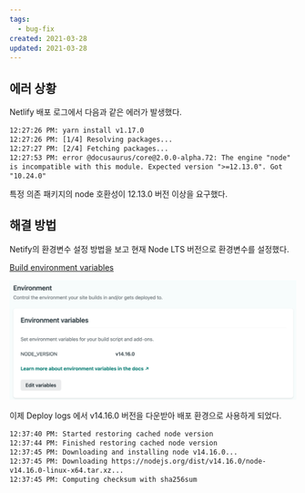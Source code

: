 ```yaml
---
tags:
  - bug-fix
created: 2021-03-28
updated: 2021-03-28
---
```


## 에러 상황

Netlify 배포 로그에서 다음과 같은 에러가 발생했다.

```
12:27:26 PM: yarn install v1.17.0
12:27:26 PM: [1/4] Resolving packages...
12:27:27 PM: [2/4] Fetching packages...
12:27:53 PM: error @docusaurus/core@2.0.0-alpha.72: The engine "node" is incompatible with this module. Expected version ">=12.13.0". Got "10.24.0"
```

특정 의존 패키지의 node 호환성이 12.13.0 버전 이상을 요구했다.

## 해결 방법

Netify의 환경변수 설정 방법을 보고 현재 Node LTS 버전으로 환경변수를 설정했다.

[Build environment variables](https://docs.netlify.com/configure-builds/environment-variables/?_ga=2.261710157.1369896613.1616900979-1392009064.1614316322#netlify-configuration-variables)

![netlify-node-version-image-0](./images/netlify-node-version-image-0.png)

이제 Deploy logs 에서 v14.16.0 버전을 다운받아 배포 환경으로 사용하게 되었다.

```
12:37:40 PM: Started restoring cached node version
12:37:44 PM: Finished restoring cached node version
12:37:45 PM: Downloading and installing node v14.16.0...
12:37:45 PM: Downloading https://nodejs.org/dist/v14.16.0/node-v14.16.0-linux-x64.tar.xz...
12:37:45 PM: Computing checksum with sha256sum
```

